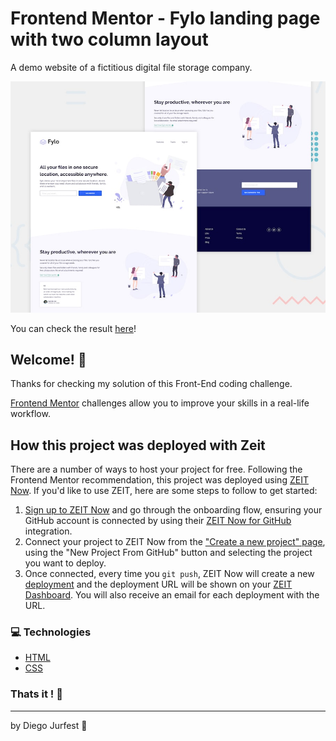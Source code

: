# Frontend Mentor - Fylo landing page with two column layout

A demo website of a fictitious digital file storage company.

![Design preview for the Fylo landing page with two column layout challenge](./design/desktop-preview.jpg)

You can check the result [here](fylo-landing-page-frontend-mentor-challenge-fmds0ci3w.now.sh)!

## Welcome! 👋

Thanks for checking my solution of this Front-End coding challenge.

[Frontend Mentor](https://www.frontendmentor.io) challenges allow you to improve your skills in a real-life workflow.

## How this project was deployed with Zeit

There are a number of ways to host your project for free. Following the Frontend Mentor recommendation, this project was deployed using [ZEIT Now](http://bit.ly/fem-zeit). If you'd like to use ZEIT, here are some steps to follow to get started:

1. [Sign up to ZEIT Now](http://bit.ly/fem-zeit-signup) and go through the onboarding flow, ensuring your GitHub account is connected by using their [ZEIT Now for GitHub](https://zeit.co/docs/v2/git-integrations/zeit-now-for-github) integration.
2. Connect your project to ZEIT Now from the ["Create a new project" page](https://zeit.co/new), using the "New Project From GitHub" button and selecting the project you want to deploy.
3. Once connected, every time you `git push`, ZEIT Now will create a new [deployment](https://zeit.co/docs/v2/platform/deployments) and the deployment URL will be shown on your [ZEIT Dashboard](https://zeit.co/dashboard). You will also receive an email for each deployment with the URL.

### :computer: Technologies

- [HTML](https://www.w3.org)
- [CSS](https://www.w3.org/Style/CSS/Overview.en.html)

### Thats it ! :wave:

---

by Diego Jurfest :tada: